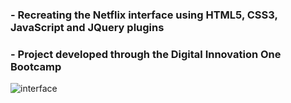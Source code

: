 
### - Recreating the Netflix interface using HTML5, CSS3, JavaScript and JQuery plugins
### - Project developed through the Digital Innovation One Bootcamp

![interface](https://user-images.githubusercontent.com/83976229/137283216-3cb6bb70-7037-4f23-911f-d05d82d44ef0.png)
